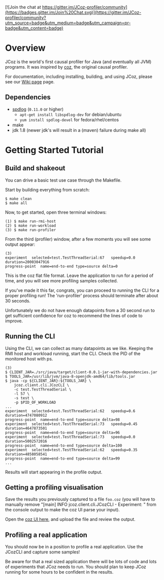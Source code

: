 [![Join the chat at https://gitter.im/JCoz-profiler/community](https://badges.gitter.im/Join%20Chat.svg)](https://gitter.im/JCoz-profiler/community?utm_source=badge&utm_medium=badge&utm_campaign=pr-badge&utm_content=badge)

# Overview
JCoz is the world's first causal profiler for Java (and eventually all JVM) programs. It was inspired by [coz](https://github.com/plasma-umass/coz), the original causal profiler.

For documentation, including installing, building, and using JCoz, please see our [Wiki page](https://github.com/Decave/JCoz/wiki) page.

## Dependencies

 - [spdlog](https://github.com/gabime/spdlog) (`0.11.0` or higher)
   - `apt-get install libspdlog-dev` for debian/ubuntu
   - `yum install spdlog-devel` for fedora/rhel/centos
 - make
 - jdk 1.8 (newer jdk's will result in a (maven) failure during make all)

# Getting Started Tutorial

## Build and shakeout

You can drive a basic test use case through the Makefile.

Start by building everything from scratch:
```
$ make clean
$ make all
```

Now, to get started, open three terminal windows:

```
(1) $ make run-rmi-host
(2) $ make run-workload
(3) $ make run-profiler
```

From the third (profiler) window, after a few moments you will see some output
appear:
```
(3)
experiment	selected=test.TestThreadSerial:67	speedup=0.0	duration=20003047916
progress-point	name=end-to-end	type=source	delta=0
```
This is the coz flat file format. Leave the application to run for a
period of time, and you will see more profiling samples collected.

If you've made it this far, congrats, you can proceed to running the CLI for
a proper profiling run! The 'run-profiler' process should terminate after
about 30 seconds.

Unfortunately we do not have enough datapoints from a 30 second run to get
sufficient confidence for coz to recommend the lines of code to improve.

## Running the CLI

Using the CLI, we can collect as many datapoints as we like. Keeping the RMI
host and workload running, start the CLI. Check the PID of the monitored host
with ps.
```
(3)
$ CLIENT_JAR=./src/java/target/client-0.0.1-jar-with-dependencies.jar
$ TOOLS_JAR=/usr/lib/jvm/java-8-openjdk-amd64/lib/tools.jar
$ java -cp ${CLIENT_JAR}:${TOOLS_JAR} \
    jcoz.client.cli.JCozCLI \
    -c test.TestThreadSerial \
    -l 57 \
    -s test \
    -p $PID_OF_WORKLOAD
...
experiment	selected=test.TestThreadSerial:62	speedup=0.6	duration=4747080912
progress-point	name=end-to-end	type=source	delta=98
experiment	selected=test.TestThreadSerial:73	speedup=0.45	duration=4647873501
progress-point	name=end-to-end	type=source	delta=96
experiment	selected=test.TestThreadSerial:73	speedup=0.0	duration=5002572016
progress-point	name=end-to-end	type=source	delta=100
experiment	selected=test.TestThreadSerial:62	speedup=0.35	duration=4858058541
progress-point	name=end-to-end	type=source	delta=99
...
```

Results will start appearing in the profile output.

## Getting a profiling visualisation

Save the results you previously captured to a file `foo.coz` (you will have to manually remove "[main] INFO jcoz.client.cli.JCozCLI - Experiment: " from the console output to make the coz UI parse your input).

Open the [coz UI here](https://plasma-umass.org/coz/), and upload the file and review the output.

## Profiling a real application

You should now be in a position to profile a real application. Use the JCozCLI
and capture some samples!

Be aware for that a real sized application there will be lots of code and lots
of experiments that JCoz needs to run. You should plan to keep JCoz running for
some hours to be confident in the results.
